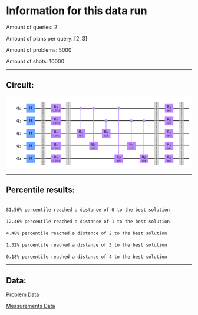 # Information for this data run

Amount of queries: 2

Amount of plans per query: [2, 3]

Amount of problems: 5000

Amount of shots: 10000

<hr>

## Circuit:

![Circuit](circuit.png)

<hr>

## Percentile results:

```

81.56% percentile reached a distance of 0 to the best solution

12.46% percentile reached a distance of 1 to the best solution

4.48% percentile reached a distance of 2 to the best solution

1.32% percentile reached a distance of 3 to the best solution

0.18% percentile reached a distance of 4 to the best solution

```

<hr>

## Data:

[Problem Data](problems.csv)

[Measurements Data](measurements.csv)

